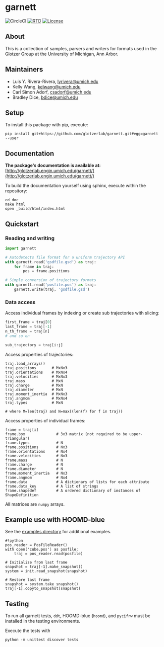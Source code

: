 # garnett

![CircleCI](https://img.shields.io/circleci/project/github/glotzerlab/garnett/master.svg)
[![RTD](https://img.shields.io/readthedocs/garnett.svg?style=flat)](https://garnett.readthedocs.io/)
[![License](https://img.shields.io/github/license/glotzerlab/garnett.svg)](https://github.com/glotzerlab/garnett/blob/master/LICENSE.txt)

## About

This is a collection of samples, parsers and writers for formats used in the Glotzer Group at the University of Michigan, Ann Arbor.

## Maintainers

* Luis Y. Rivera-Rivera, lyrivera@umich.edu
* Kelly Wang, kelwang@umich.edu
* Carl Simon Adorf, csadorf@umich.edu
* Bradley Dice, bdice@umich.edu

## Setup

To install this package with pip, execute:

    pip install git+https://github.com/glotzerlab/garnett.git#egg=garnett --user

## Documentation

**The package's documentation is available at:** [http://glotzerlab.engin.umich.edu/garnett/](http://glotzerlab.engin.umich.edu/garnett/)

To build the documentation yourself using sphinx, execute within the repository:

    cd doc
    make html
    open _build/html/index.html

## Quickstart

### Reading and writing

``` python
import garnett

# Autodetects file format for a uniform trajectory API
with garnett.read('gsdfile.gsd') as traj:
    for frame in traj:
        pos = frame.positions

# Simple conversion of trajectory formats
with garnett.read('posfile.pos') as traj:
    garnett.write(traj, 'gsdfile.gsd')
```

### Data access

Access individual frames by indexing or create sub trajectories with slicing:
```python
first_frame = traj[0]
last_frame = traj[-1]
n_th_frame = traj[n]
# and so on

sub_trajectory = traj[i:j]
```

Access properties of trajectories:
```
traj.load_arrays()
traj.positions       # MxNx3
traj.orientations    # MxNx4
traj.velocities      # MxNx3
traj.mass            # MxN
traj.charge          # MxN
traj.diameter        # MxN
traj.moment_inertia  # MxNx3
traj.angmom          # MxNx4
traj.types           # MxN

# where M=len(traj) and N=max((len(f) for f in traj))
```

Access properties of individual frames:
```
frame = traj[i]
frame.box              # 3x3 matrix (not required to be upper-triangular)
frame.types            # N
frame.positions        # Nx3
frame.orientations     # Nx4
frame.velocities       # Nx3
frame.mass             # N
frame.charge           # N
frame.diameter         # N
frame.moment_inertia   # Nx3
frame.angmom           # Nx4
frame.data             # A dictionary of lists for each attribute
frame.data_key         # A list of strings
frame.shapedef         # A ordered dictionary of instances of ShapeDefinition
```
All matrices are `numpy` arrays.

## Example use with HOOMD-blue

See the [examples directory](https://github.com/glotzerlab/garnett/tree/master/examples) for additional examples.

```
#!python
pos_reader = PosFileReader()
with open('cube.pos') as posfile:
    traj = pos_reader.read(posfile)

# Initialize from last frame
snapshot = traj[-1].make_snapshot()
system = init.read_snapshot(snapshot)

# Restore last frame
snapshot = system.take_snapshot()
traj[-1].copyto_snapshot(snapshot)

```

## Testing

To run all garnett tests, `ddt`, HOOMD-blue (`hoomd`), and `pycifrw` must be installed in the testing environments.

Execute the tests with

    python -m unittest discover tests

